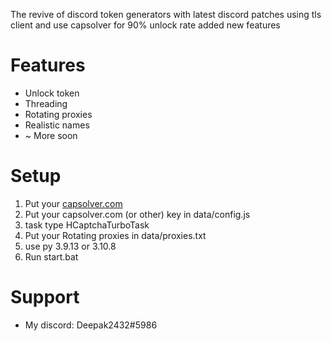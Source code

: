 The revive of discord token generators with latest discord patches using tls client and use capsolver for 90% unlock rate  added new features

# Features
+ Unlock token
+ Threading
+ Rotating proxies
+ Realistic names
+ ~ More soon

# Setup
1. Put your [capsolver.com](https://dashboard.capsolver.com/passport/register?inviteCode=XyZ4QmUN_Itf)
2. Put your capsolver.com (or other) key in  data/config.js
3. task type HCaptchaTurboTask 
3. Put your Rotating proxies in data/proxies.txt
4. use py 3.9.13 or 3.10.8  
5. Run start.bat

# Support
+ My discord: Deepak2432#5986

